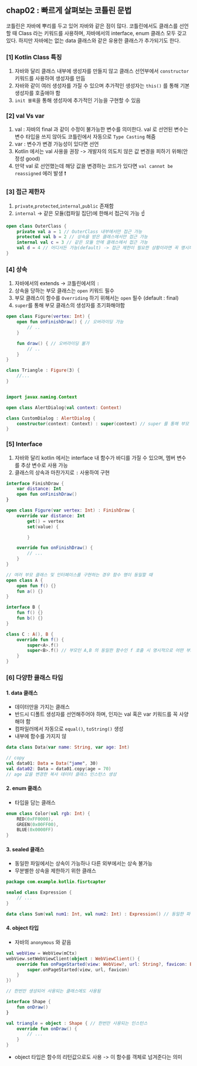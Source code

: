 ## chap02 : 빠르게 살펴보는 코틀린 문법

코틀린은 자바에 뿌리를 두고 있어 자바와 같은 점이 많다.
코틀린에서도 클래스를 선언할 때 Class 라는 키워드를 사용하며, 자바에서의 interface, enum 클래스
모두 갖고 있다.
하지만 자바에는 없는 data 클래스와 같은 유용한 클래스가 추가되기도 한다.

### [1] Kotlin Class 특징

1. 자바와 달리 클래스 내부에 생성자를 만들지 않고 클래스 선언부에서 `constructor` 키워드를 사용하여 생성자를 만듬
2. 자바와 같이 여러 생성자를 가질 수 있으며 추가적인 생성자는 `this()` 를 통해 기본 생성자를 호출애야 함
3. `init 블록`을 통해 생성자에 추가적인 기능을 구현할 수 있음

### [2] val Vs var

1. val : 자바의 final 과 같이 수정이 불가능한 변수를 의미한다. val 로 선언된 변수는 변수 타입을 쓰지 않아도 코틀린에서 자동으로 `Type Casting` 해줌
2. var : 변수가 변경 가능성이 있다면 선언
3. Kotlin 에서는 val 사용을 권장 -> 개발자의 의도치 않은 값 변경을 피하기 위해(안정성 good)
4. 만약 val 로 선언했는데 해당 값을 변경하는 코드가 있다면 `val cannot be reassigned` 에러 발생 ❗️

### [3] 접근 제한자

1. `private`,`protected`,`internal`,`public` 존재함
2. `internal` -> 같은 모듈(컴파일 집단)에 한해서 접근익 가능 ☝️

```kotlin
open class OuterClass {
    private val a = 1 // OuterClass 내부에서만 접근 가능
    protected val b = 2 // 상속을 받은 클래스에서만 접근 가능
    internal val c = 3 // 같은 모듈 안에 클래스에서 접근 가능
    val d = 4 // 어디서든 가능(default) -> 접근 제한이 필요한 상황이라면 꼭 명시해야함(else Public)
}
```

### [4] 상속

1. 자바에서의 extends -> 코틀린에서의 `:`
2. 상속을 당하는 부모 클래스는 `open` 키워드 필수
3. 부모 클래스이 함수를 `Overriding` 하기 위해서는 `open` 필수 (default : final)
4. `super`를 통해 부모 클래스의 생성자를 초기화해야함

```kotlin
open class Figure(vertex: Int) {
    open fun onFinishDraw() { // 오버라이딩 가능
        // ..
    }

    fun draw() { // 오버라이딩 불가
        // ..
    }
}

class Triangle : Figure(3) {
    //...
}
```

```kotlin

import javax.naming.Context

open class AlertDialog(val context: Context)

class CustomDialog : AlertDialog {
    constructor(context: Context) : super(context) // super 를 통해 부모 클래스 초기화
}


```

### [5] Interface

1. 자바와 달리 kotlin 에서는 interface 내 함수가 바디를 가질 수 있으며, 멤버 변수를 추상 변수로 사용 가능
2. 클래스의 상속과 마찬가지로 `:` 사용하여 구현

```kotlin
interface FinishDraw {
    var distance: Int
    open fun onFinishDraw()
}

open class Figure(var vertex: Int) : FinishDraw {
    override var distance: Int
        get() = vertex
        set(value) {

        }

    override fun onFinishDraw() {
        // ...
    }
}
```

```kotlin
// 여러 부모 클래스 및 인터페이스를 구현하는 경우 함수 명이 동일할 때
open class A {
    open fun f() {}
    fun a() {}
}

interface B {
    fun f() {}
    fun b() {}
}

class C : A(), B {
    override fun f() {
        super<A>.f()
        super<B>.f() // 부모인 A,B 의 동일한 함수인 f 호출 시 명시적으로 어떤 부모인지 명시해야 함
    }
}
```

### [6] 다양한 클래스 타입

#### 1. data 클래스

- 데이터만을 가지는 클래스
- 반드시 디폴트 생성자를 선언해주어야 하며, 인자는 val 혹은 var 키워드를 꼭 사양해야 함
- 컴파일러에서 자동으로 `equal()`, `toString()` 생성
- 내부에 함수를 가지지 않

```kotlin
data class Data(var name: String, var age: Int)

// copy 
val data01: Data = Data("jame", 30)
val data02: Data = data01.copy(age = 70)
// age 값을 변경한 복사 데이터 클래스 인스턴스 생성
```

#### 2. enum 클래스

- 타입을 담는 클래스

```kotlin
enum class Color(val rgb: Int) {
    RED(0xFF0000),
    GREEN(0x00FF00),
    BLUE(0x0000FF)
}
```

#### 3. sealed 클래스

- 동일한 파일에서는 상속이 가능하나 다른 외부에서는 상속 불가능
- 무분별한 상속을 제한하기 위한 클래스

```kotlin
package com.example.kotlin.fisrtcapter

sealed class Expression {
    // ...
}

data class Sum(val num1: Int, val num2: Int) : Expression() // 동일한 파일이므로 상속 가능
```

#### 4. object 타입

- 자바의 `anonymous` 와 같음

```kotlin
val webView = WebView(mCtx)
webView.setWebViewClient(object : WebViewClient() {
    override fun onPageStarted(view: WebView?, url: String?, favicon: Bitmap?) {
        super.onPageStarted(view, url, favicon)
    }
})
```

```kotlin
// 한번만 생성되어 사용되는 클래스에도 사용됨

interface Shape {
    fun onDraw()
}

val triangle = object : Shape { // 한번만 사용되는 인스턴스
    override fun onDraw() {
        // ...
    }
}

```

- object 타입은 함수의 리턴값으로도 사용 -> 이 함수를 객체로 넘겨준다는 의미